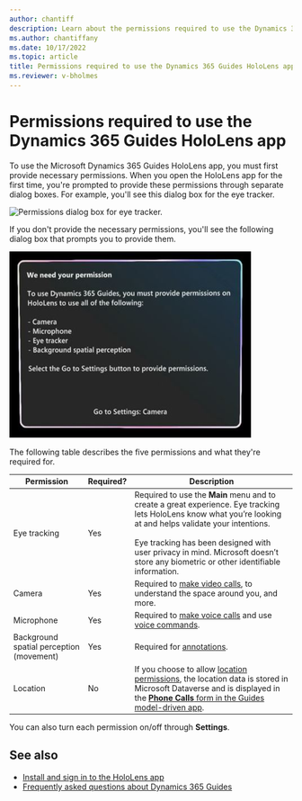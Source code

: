```yaml
---
author: chantiff
description: Learn about the permissions required to use the Dynamics 365 Guides HoloLens app
ms.author: chantiffany
ms.date: 10/17/2022
ms.topic: article
title: Permissions required to use the Dynamics 365 Guides HoloLens app
ms.reviewer: v-bholmes
---
```


# Permissions required to use the Dynamics 365 Guides HoloLens app

To use the Microsoft Dynamics 365 Guides HoloLens app, you must first provide necessary permissions. When you open the HoloLens app for the first time, you're prompted to provide these permissions through separate dialog boxes. For example, you'll see this dialog box for the eye tracker.

![Permissions dialog box for eye tracker.](media/hololens-permissions-eye-tracker.PNG "Permissions dialog box for eye tracker")

If you don't provide the necessary permissions, you'll see the following dialog box that prompts you to provide them.

![Guides permissions dialog box.](media/hololens-permissions.JPG "Guides permissions dialog box")

The following table describes the five permissions and what they're required for.  

|Permission|Required?|Description|
|----------------------|--------|---------------------------------------------------------|
|Eye tracking|Yes|Required to use the **Main** menu and to create a great experience. Eye tracking lets HoloLens know what you’re looking at and helps validate your intentions.<br><br>Eye tracking has been designed with user privacy in mind. Microsoft doesn’t store any biometric or other identifiable information.| 
|Camera|Yes|Required to [make video calls](calling-start-call.md), to understand the space around you, and more.| 
|Microphone|Yes|Required to [make voice calls](calling-start-call.md) and use [voice commands](voice-commands.md).|  
|Background spatial perception (movement)|Yes|Required for [annotations](calling-annotations.md).|
|Location|No|If you choose to allow [location permissions](/windows/uwp/packaging/app-capability-declarations), the location data is stored in Microsoft Dataverse and is displayed in the [**Phone Calls** form  in the Guides model-driven app](call-logging.md).|

You can also turn each permission on/off through **Settings**. 

## See also

- [Install and sign in to the HoloLens app](hololens-app-install-sign-in.md)
- [Frequently asked questions about Dynamics 365 Guides](faq.md)
